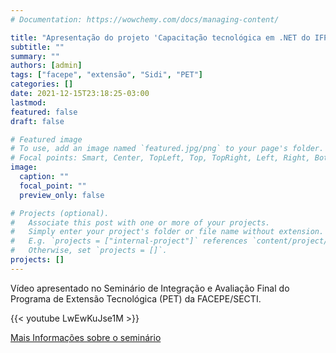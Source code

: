 ```yaml
---
# Documentation: https://wowchemy.com/docs/managing-content/

title: "Apresentação do projeto 'Capacitação tecnológica em .NET do IFPE/SIDI' no Seminário de Integração e Avaliação do Programa de Extensão Tecnológica"
subtitle: ""
summary: ""
authors: [admin]
tags: ["facepe", "extensão", "Sidi", "PET"]
categories: []
date: 2021-12-15T23:18:25-03:00
lastmod: 
featured: false
draft: false

# Featured image
# To use, add an image named `featured.jpg/png` to your page's folder.
# Focal points: Smart, Center, TopLeft, Top, TopRight, Left, Right, BottomLeft, Bottom, BottomRight.
image:
  caption: ""
  focal_point: ""
  preview_only: false

# Projects (optional).
#   Associate this post with one or more of your projects.
#   Simply enter your project's folder or file name without extension.
#   E.g. `projects = ["internal-project"]` references `content/project/deep-learning/index.md`.
#   Otherwise, set `projects = []`.
projects: []
---
```


Vídeo apresentado no Seminário de Integração e Avaliação Final do Programa de Extensão Tecnológica (PET) da FACEPE/SECTI. 

{{< youtube LwEwKuJse1M >}}

[Mais Informações sobre o seminário](http://www.facepe.br/secti-e-facepe-promovem-o-seminario-de-integracao-e-avaliacao-final-do-programa-de-extensao-tecnologica-pet/)


